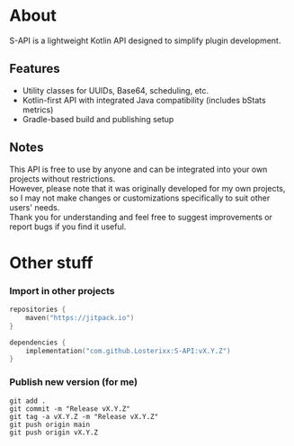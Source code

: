 # About
S-API is a lightweight Kotlin API designed to simplify plugin development.  

## Features
- Utility classes for UUIDs, Base64, scheduling, etc.
- Kotlin-first API with integrated Java compatibility (includes bStats metrics)
- Gradle-based build and publishing setup

## Notes
This API is free to use by anyone and can be integrated into your own projects without restrictions.<br>
However, please note that it was originally developed for my own projects, so I may not make changes or customizations specifically to suit other users' needs.<br>
Thank you for understanding and feel free to suggest improvements or report bugs if you find it useful.

# Other stuff

### Import in other projects
```kotlin
repositories {
    maven("https://jitpack.io")
}

dependencies {
    implementation("com.github.Losterixx:S-API:vX.Y.Z")
}
```

### Publish new version (for me)
```shell
git add .
git commit -m "Release vX.Y.Z"
git tag -a vX.Y.Z -m "Release vX.Y.Z"
git push origin main
git push origin vX.Y.Z
```